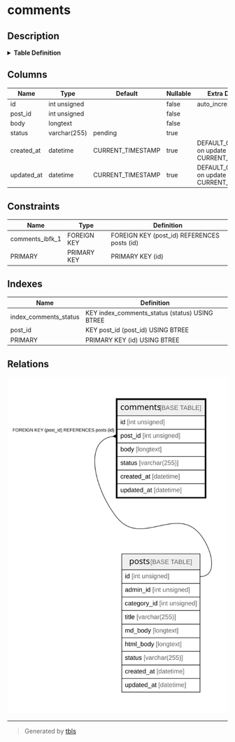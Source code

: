 # comments

## Description

<details>
<summary><strong>Table Definition</strong></summary>

```sql
CREATE TABLE `comments` (
  `id` int unsigned NOT NULL AUTO_INCREMENT,
  `post_id` int unsigned NOT NULL,
  `body` longtext NOT NULL,
  `status` varchar(255) DEFAULT 'pending',
  `created_at` datetime DEFAULT CURRENT_TIMESTAMP ON UPDATE CURRENT_TIMESTAMP,
  `updated_at` datetime DEFAULT CURRENT_TIMESTAMP ON UPDATE CURRENT_TIMESTAMP,
  PRIMARY KEY (`id`),
  KEY `post_id` (`post_id`),
  KEY `index_comments_status` (`status`),
  CONSTRAINT `comments_ibfk_1` FOREIGN KEY (`post_id`) REFERENCES `posts` (`id`)
) ENGINE=InnoDB AUTO_INCREMENT=[Redacted by tbls] DEFAULT CHARSET=utf8mb3
```

</details>

## Columns

| Name | Type | Default | Nullable | Extra Definition | Children | Parents | Comment |
| ---- | ---- | ------- | -------- | ---------------- | -------- | ------- | ------- |
| id | int unsigned |  | false | auto_increment |  |  |  |
| post_id | int unsigned |  | false |  |  | [posts](posts.md) |  |
| body | longtext |  | false |  |  |  |  |
| status | varchar(255) | pending | true |  |  |  |  |
| created_at | datetime | CURRENT_TIMESTAMP | true | DEFAULT_GENERATED on update CURRENT_TIMESTAMP |  |  |  |
| updated_at | datetime | CURRENT_TIMESTAMP | true | DEFAULT_GENERATED on update CURRENT_TIMESTAMP |  |  |  |

## Constraints

| Name | Type | Definition |
| ---- | ---- | ---------- |
| comments_ibfk_1 | FOREIGN KEY | FOREIGN KEY (post_id) REFERENCES posts (id) |
| PRIMARY | PRIMARY KEY | PRIMARY KEY (id) |

## Indexes

| Name | Definition |
| ---- | ---------- |
| index_comments_status | KEY index_comments_status (status) USING BTREE |
| post_id | KEY post_id (post_id) USING BTREE |
| PRIMARY | PRIMARY KEY (id) USING BTREE |

## Relations

![er](comments.svg)

---

> Generated by [tbls](https://github.com/k1LoW/tbls)
